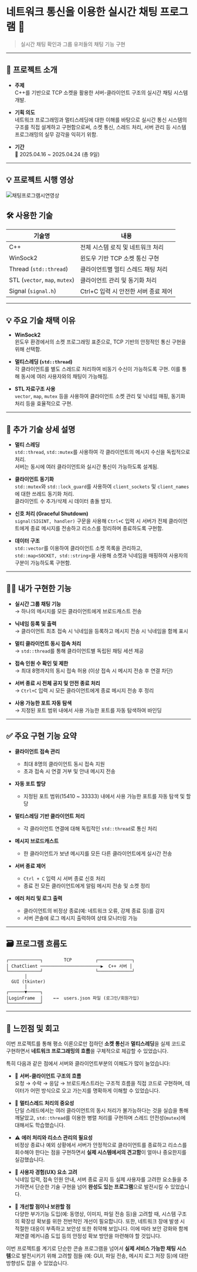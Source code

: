 # 네트워크 통신을 이용한 실시간 채팅 프로그램 📨  
> 실시간 채팅 확인과 그룹 유저들의 채팅 기능 구현

---

## 📝 프로젝트 소개

- **주제**  
  C++를 기반으로 TCP 소켓을 활용한 서버-클라이언트 구조의 실시간 채팅 시스템 개발.

- **기획 의도**  
  네트워크 프로그래밍과 멀티스레딩에 대한 이해를 바탕으로 실시간 통신 시스템의 구조를 직접 설계하고 구현함으로써, 소켓 통신, 스레드 처리, 서버 관리 등 시스템 프로그래밍의 실무 감각을 익히기 위함.

- **기간**  
  📅 2025.04.16 ~ 2025.04.24 (총 9일)

---
## 💡 프로젝트 시행 영상

![채팅프로그램시연영상](https://github.com/user-attachments/assets/9ab52ca9-d1c8-4670-afa8-e68bb7a3893b)



## 🛠️ 사용한 기술

| 기술명                | 내용                                           |
|----------------------|------------------------------------------------|
| C++                  | 전체 시스템 로직 및 네트워크 처리             |
| WinSock2             | 윈도우 기반 TCP 소켓 통신 구현                |
| Thread (`std::thread`) | 클라이언트별 멀티 스레드 채팅 처리           |
| STL (`vector`, `map`, `mutex`) | 클라이언트 관리 및 동기화 처리      |
| Signal (`signal.h`)  | Ctrl+C 입력 시 안전한 서버 종료 제어          |

---

## 💡 주요 기술 채택 이유

- **WinSock2**  
  윈도우 환경에서의 소켓 프로그래밍 표준으로, TCP 기반의 안정적인 통신 구현을 위해 선택함.

- **멀티스레딩 (`std::thread`)**  
  각 클라이언트를 별도 스레드로 처리하여 비동기 수신이 가능하도록 구현. 이를 통해 동시에 여러 사용자와의 채팅이 가능해짐.

- **STL 자료구조 사용**  
  `vector`, `map`, `mutex` 등을 사용하여 클라이언트 소켓 관리 및 닉네임 매핑, 동기화 처리 등을 효율적으로 구현.

---

## 📌 추가 기술 상세 설명

- **멀티 스레딩**  
  `std::thread`, `std::mutex`를 사용하여 각 클라이언트의 메시지 수신을 독립적으로 처리.  
  서버는 동시에 여러 클라이언트와 실시간 통신이 가능하도록 설계됨.

- **클라이언트 동기화**  
  `std::mutex`와 `std::lock_guard`를 사용하여 `client_sockets` 및 `client_names`에 대한 쓰레드 동기화 처리.  
  클라이언트 수 추가/삭제 시 데이터 충돌 방지.

- **신호 처리 (Graceful Shutdown)**  
  `signal(SIGINT, handler)` 구문을 사용해 `Ctrl+C` 입력 시 서버가 전체 클라이언트에게 종료 메시지를 전송하고 리소스를 정리하며 종료하도록 구현함.

- **데이터 구조**  
  `std::vector`를 이용하여 클라이언트 소켓 목록을 관리하고,  
  `std::map<SOCKET, std::string>`을 사용해 소켓과 닉네임을 매핑하여 사용자의 구분이 가능하도록 구현함.

---

## 🙋‍♂️ 내가 구현한 기능

-  **실시간 그룹 채팅 기능**  
  → 하나의 메시지를 모든 클라이언트에게 브로드캐스트 전송

-  **닉네임 등록 및 출력**  
  → 클라이언트 최초 접속 시 닉네임을 등록하고 메시지 전송 시 닉네임을 함께 표시

-  **멀티 클라이언트 동시 접속 처리**  
  → `std::thread`를 통해 클라이언트별 독립된 채팅 세션 제공

-  **접속 인원 수 확인 및 제한**  
  → 최대 8명까지의 동시 접속 허용 (이상 접속 시 메시지 전송 후 연결 차단)

-  **서버 종료 시 전체 공지 및 안전 종료 처리**  
  → `Ctrl+C` 입력 시 모든 클라이언트에게 종료 메시지 전송 후 정리

-  **사용 가능한 포트 자동 탐색**  
  → 지정된 포트 범위 내에서 사용 가능한 포트를 자동 탐색하여 바인딩

---

## ✅ 주요 구현 기능 요약

- **클라이언트 접속 관리**
  - 최대 8명의 클라이언트 동시 접속 지원
  - 초과 접속 시 연결 거부 및 안내 메시지 전송

- **자동 포트 할당**
  - 지정된 포트 범위(15410 ~ 33333) 내에서 사용 가능한 포트를 자동 탐색 및 할당

- **멀티스레딩 기반 클라이언트 처리**
  - 각 클라이언트 연결에 대해 독립적인 `std::thread`로 통신 처리

- **메시지 브로드캐스트**
  - 한 클라이언트가 보낸 메시지를 모든 다른 클라이언트에게 실시간 전송

- **서버 종료 제어**
  - `Ctrl + C` 입력 시 서버 종료 신호 처리
  - 종료 전 모든 클라이언트에게 알림 메시지 전송 및 소켓 정리

- **에러 처리 및 로그 출력**
  - 클라이언트의 비정상 종료(예: 네트워크 오류, 강제 종료 등)를 감지
  - 서버 콘솔에 로그 메시지 출력하여 상태 모니터링 가능

---

## 🗃️ 프로그램 흐름도

```
┌────────────┐        TCP         ┌─────────────┐
│ ChatClient ───────────────────────▶  C++ 서버 │
└────────────┘                    └─────────────┘
       │
  GUI (tkinter)
       │
┌──────▼─────┐
│LoginFrame  │    ←→  users.json 파일 (로그인/회원가입)
└────────────┘
```


---

## 🧠 느낀점 및 회고

이번 프로젝트를 통해 평소 이론으로만 접하던 **소켓 통신**과 **멀티스레딩**을 실제 코드로 구현하면서 **네트워크 프로그래밍의 흐름**을 구체적으로 체감할 수 있었습니다.

특히 다음과 같은 점에서 서버와 클라이언트부분의 이해도가 많이 늘었습니다:

- 🔄 **서버-클라이언트 구조의 흐름**  
  요청 → 수락 → 응답 → 브로드캐스트라는 구조적 흐름을 직접 코드로 구현하며, 데이터가 어떤 방식으로 오고 가는지를 명확하게 이해할 수 있었습니다.

- 🧵 **멀티스레드 처리의 중요성**  
  단일 스레드에서는 여러 클라이언트의 동시 처리가 불가능하다는 것을 실습을 통해 깨달았고, `std::thread`를 이용한 병렬 처리를 구현하며 스레드 안전성(`mutex`)에 대해서도 학습했습니다.

- ⚠️ **에러 처리와 리소스 관리의 필요성**  
  비정상 종료나 예외 상황에서 서버가 안정적으로 클라이언트를 종료하고 리소스를 회수해야 한다는 점을 구현하면서 **실제 시스템에서의 견고함**이 얼마나 중요한지를 실감했습니다.

- 💬 **사용자 경험(UX) 요소 고려**  
  닉네임 입력, 접속 인원 안내, 서버 종료 공지 등 실제 사용자를 고려한 요소들을 추가하면서 단순한 기술 구현을 넘어 **완성도 있는 프로그램**으로 발전시킬 수 있었습니다.

- 📝 **개선할 점이나 보완할 점**  
  다양한 부가기능 도입(예: 동영상, 이미지, 파일 전송 등)을 고려할 때, 시스템 구조의 확장성 확보를 위한 전반적인 개선이 필요합니다. 또한, 네트워크 장애 발생 시 적절한 대응이 부족하고 보안성 또한 취약해 보입니다. 이에 따라 보안 강화와 함께 재연결 메커니즘 도입 등의 안정성 확보 방안을 마련해야 할 것입니다.

이번 프로젝트를 계기로 단순한 콘솔 프로그램을 넘어서 **실제 서비스 가능한 채팅 시스템**으로 발전시키기 위해 고려할 점들 (예: GUI, 파일 전송, 메시지 로그 저장 등)에 대한 방향성도 잡을 수 있었습니다.
